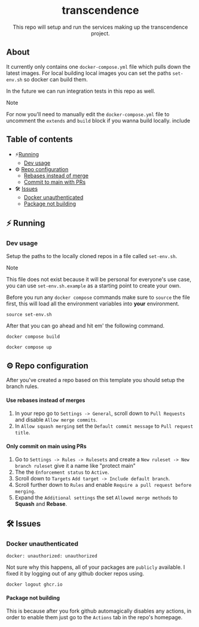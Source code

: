 <div align=center>

# transcendence
This repo will setup and run the services making up the transcendence project.
</div>

## About
It currently only contains one `docker-compose.yml` file which pulls down the latest images.
For local building local images you can set the paths `set-env.sh` so docker can build them.

In the future we can run integration tests in this repo as well.
> [!NOTE]
> For now you'll need to manually edit the `docker-compose.yml` file to uncomment the `extends` and `build` block if you wanna build locally.
include


## Table of contents

- ⚡️[Running](#features)
  - [Dev usage](#dev-usage)
- ⚙️ [Repo configuration](#repo-configuration)
  - [Rebases instead of merge](#use-rebases-instead-of-merges)
  - [Commit to main with PRs](#only-commit-on-main-using-prs)
- 🛠️ [Issues](#issues)
  - [Docker unauthenticated](#docker-unauthenticated)
  - [Package not building](#package-not-building)

## ⚡️ Running

### Dev usage
Setup the paths to the locally cloned repos in a file called `set-env.sh`.
> [!NOTE]
> This file does not exist because it will be personal for everyone's use case, you can use `set-env.sh.example` as a starting point to create your own.

Before you run any `docker compose` commands make sure to `source` the file first, this will load all the environment variables into **your** environment.
```
source set-env.sh
```
After that you can go ahead and hit em' the following command.
```
docker compose build
```
```
docker compose up
```


## ⚙️  Repo configuration
After you've created a repo based on this template you should setup the branch rules.
#### Use rebases instead of merges
1. In your repo go to `Settings -> General`, scroll down to `Pull Requests` and disable `Allow merge commits`.
2. In `Allow squash merging` set the `Default commit message` to `Pull request title`.

#### Only commit on main using PRs
1. Go to `Settings -> Rules -> Rulesets` and create a `New ruleset -> New branch ruleset` give it a name like "protect main"
2. The the `Enforcement status` to `Active`.
3. Scroll down to `Targets` `Add target -> Include default branch`.
4. Scroll further down to `Rules` and enable `Require a pull request before merging`.
5. Expand the `Additional settings` the set `Allowed merge methods` to **Squash** and **Rebase**.


## 🛠️ Issues

### Docker unauthenticated
```
docker: unauthorized: unauthorized
```
Not sure why this happens, all of your packages are `publicly` available. I fixed it by logging out of any github docker repos using.
```
docker logout ghcr.io
```

#### Package not building
This is because after you fork github automagically disables any actions, in order to enable them just go to the `Actions` tab in the repo's homepage.

